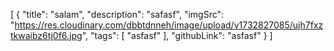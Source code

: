 [
  {
    "title": "salam",
    "description": "safasf",
    "imgSrc": "https://res.cloudinary.com/dbbtdnneh/image/upload/v1732827085/ujh7fxztkwaibz6tj0f6.jpg",
    "tags": [
      "asfasf"
    ],
    "githubLink": "asfasf"
  }
]
